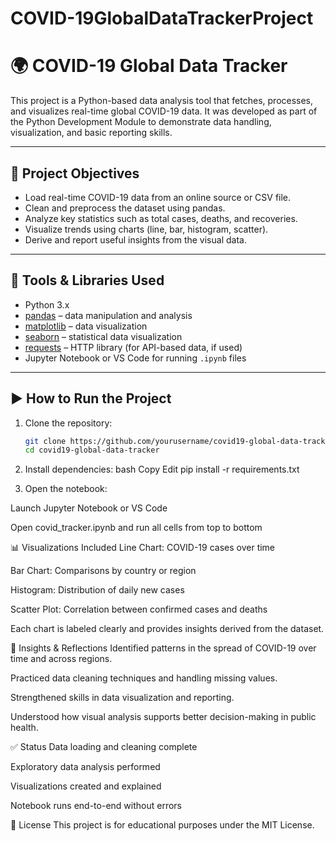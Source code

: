 # COVID-19GlobalDataTrackerProject

# 🌍 COVID-19 Global Data Tracker

This project is a Python-based data analysis tool that fetches, processes, and visualizes real-time global COVID-19 data. It was developed as part of the Python Development Module to demonstrate data handling, visualization, and basic reporting skills.

---

## 🎯 Project Objectives

- Load real-time COVID-19 data from an online source or CSV file.
- Clean and preprocess the dataset using pandas.
- Analyze key statistics such as total cases, deaths, and recoveries.
- Visualize trends using charts (line, bar, histogram, scatter).
- Derive and report useful insights from the visual data.

---

## 🧰 Tools & Libraries Used

- Python 3.x  
- [pandas](https://pandas.pydata.org/) – data manipulation and analysis  
- [matplotlib](https://matplotlib.org/) – data visualization  
- [seaborn](https://seaborn.pydata.org/) – statistical data visualization  
- [requests](https://docs.python-requests.org/) – HTTP library (for API-based data, if used)  
- Jupyter Notebook or VS Code for running `.ipynb` files

---

## ▶️ How to Run the Project

1. Clone the repository:
   ```bash
   git clone https://github.com/yourusername/covid19-global-data-tracker.git
   cd covid19-global-data-tracker

2. Install dependencies:
bash
Copy
Edit
pip install -r requirements.txt

3. Open the notebook:

Launch Jupyter Notebook or VS Code

Open covid_tracker.ipynb and run all cells from top to bottom

📊 Visualizations Included
Line Chart: COVID-19 cases over time

Bar Chart: Comparisons by country or region

Histogram: Distribution of daily new cases

Scatter Plot: Correlation between confirmed cases and deaths

Each chart is labeled clearly and provides insights derived from the dataset.

📌 Insights & Reflections
Identified patterns in the spread of COVID-19 over time and across regions.

Practiced data cleaning techniques and handling missing values.

Strengthened skills in data visualization and reporting.

Understood how visual analysis supports better decision-making in public health.

✅ Status
 Data loading and cleaning complete

 Exploratory data analysis performed

 Visualizations created and explained

 Notebook runs end-to-end without errors

🔗 License
This project is for educational purposes under the MIT License.

